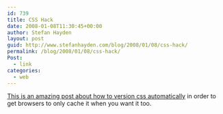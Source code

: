 ```yaml
---
id: 739
title: CSS Hack
date: 2008-01-08T11:30:45+00:00
author: Stefan Hayden
layout: post
guid: http://www.stefanhayden.com/blog/2008/01/08/css-hack/
permalink: /blog/2008/01/08/css-hack/
Post:
  - link
categories:
  - web
---
```

<a href="http://feeds.feedburner.com/~r/particletree/~3/213001562/">This is an amazing post about how to version css automatically</a> in order to get browsers to only cache it when you want it too.